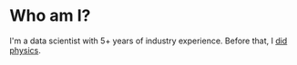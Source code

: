 # Who am I?

I'm a data scientist with 5+ years of industry experience.  Before that, I [did physics](https://iopscience.iop.org/article/10.1088/0004-637X/742/2/75/pdf).